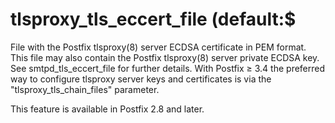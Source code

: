 # tlsproxy_tls_eccert_file (default:$ 

 File with the Postfix tlsproxy(8) server ECDSA certificate in PEM
format.  This file may also contain the Postfix tlsproxy(8) server
private ECDSA key.  See smtpd_tls_eccert_file for further details.  With
Postfix &ge; 3.4 the preferred way to configure tlsproxy server keys and
certificates is via the "tlsproxy_tls_chain_files" parameter. 

 This feature is available in Postfix 2.8 and later. 


